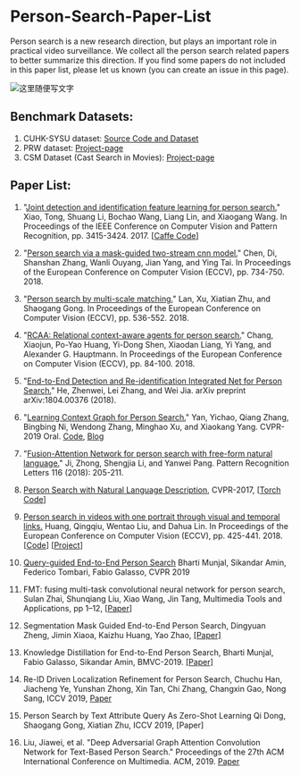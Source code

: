 # Person-Search-Paper-List
Person search is a new research direction, but plays an important role in practical video surveillance. We collect all the person search related papers to better summarize this direction. If you find some papers do not included in this paper list, please let us known (you can create an issue in this page). 

![这里随便写文字](https://github.com/wangxiao5791509/Person-Search-Paper-List/blob/master/person_search_illustration.png)

## Benchmark Datasets: 
1. CUHK-SYSU dataset: [Source Code and Dataset](https://github.com/ShuangLI59/person_search)
2.  PRW dataset: [Project-page](http://www.liangzheng.com.cn/Project/project_prw.html)
3. CSM Dataset (Cast Search in Movies): [Project-page](http://qqhuang.cn/projects/eccv18-person-search/)


## Paper List: 
1. "[Joint detection and identification feature learning for person search.](http://openaccess.thecvf.com/content_cvpr_2017/papers/Xiao_Joint_Detection_and_CVPR_2017_paper.pdf)" Xiao, Tong, Shuang Li, Bochao Wang, Liang Lin, and Xiaogang Wang.  In Proceedings of the IEEE Conference on Computer Vision and Pattern Recognition, pp. 3415-3424. 2017. [[Caffe Code](https://github.com/ShuangLI59/person_search)]

2. "[Person search via a mask-guided two-stream cnn model.](http://openaccess.thecvf.com/content_ECCV_2018/papers/Di_Chen_Person_Search_via_ECCV_2018_paper.pdf)" Chen, Di, Shanshan Zhang, Wanli Ouyang, Jian Yang, and Ying Tai.  In Proceedings of the European Conference on Computer Vision (ECCV), pp. 734-750. 2018. 

3. "[Person search by multi-scale matching.](http://openaccess.thecvf.com/content_ECCV_2018/papers/Xu_Lan_Person_Search_by_ECCV_2018_paper.pdf)" Lan, Xu, Xiatian Zhu, and Shaogang Gong.  In Proceedings of the European Conference on Computer Vision (ECCV), pp. 536-552. 2018. 

4. "[RCAA: Relational context-aware agents for person search.](http://openaccess.thecvf.com/content_ECCV_2018/papers/Xiaojun_Chang_RCAA_Relational_Context-Aware_ECCV_2018_paper.pdf)" Chang, Xiaojun, Po-Yao Huang, Yi-Dong Shen, Xiaodan Liang, Yi Yang, and Alexander G. Hauptmann.  In Proceedings of the European Conference on Computer Vision (ECCV), pp. 84-100. 2018.

5. "[End-to-End Detection and Re-identification Integrated Net for Person Search.](https://arxiv.org/pdf/1804.00376)" He, Zhenwei, Lei Zhang, and Wei Jia.  arXiv preprint arXiv:1804.00376 (2018).

6. "[Learning Context Graph for Person Search.](https://arxiv.org/abs/1904.01830)" Yan, Yichao, Qiang Zhang, Bingbing Ni, Wendong Zhang, Minghao Xu, and Xiaokang Yang.  CVPR-2019 Oral. [Code](https://github.com/sjtuzq/person_search_gcn), [Blog](https://www.cnblogs.com/wangxiaocvpr/p/11075513.html) 

7. "[Fusion-Attention Network for person search with free-form natural language.](https://ac.els-cdn.com/S0167865518308481/1-s2.0-S0167865518308481-main.pdf?_tid=a1a827a8-3a6f-40d1-a627-ef7c2b00a6e2&acdnat=1555507078_14a19843a9eceef215c8db1edfcc3745)" Ji, Zhong, Shengjia Li, and Yanwei Pang.  Pattern Recognition Letters 116 (2018): 205-211. 

8. [Person Search with Natural Language Description](https://arxiv.org/pdf/1702.05729.pdf), CVPR-2017, [[Torch Code](https://github.com/ShuangLI59/Person-Search-with-Natural-Language-Description)] 

9. [Person search in videos with one portrait through visual and temporal links.](http://openaccess.thecvf.com/content_ECCV_2018/papers/Qingqiu_Huang_Person_Search_in_ECCV_2018_paper.pdf) Huang, Qingqiu, Wentao Liu, and Dahua Lin.  In Proceedings of the European Conference on Computer Vision (ECCV), pp. 425-441. 2018. [[Code](https://github.com/hqqasw/person-search-PPCC)] [[Project](http://qqhuang.cn/projects/eccv18-person-search/)] 

10. [Query-guided End-to-End Person Search](https://arxiv.org/pdf/1905.01203.pdf) Bharti Munjal, Sikandar Amin, Federico Tombari, Fabio Galasso, CVPR 2019 

11. FMT: fusing multi-task convolutional neural network for person search, Sulan Zhai, Shunqiang Liu, Xiao Wang, Jin Tang, Multimedia Tools and Applications, pp 1–12, [[Paper](https://link.springer.com/article/10.1007/s11042-019-07939-w)] 

12. Segmentation Mask Guided End-to-End Person Search, Dingyuan Zheng, Jimin Xiaoa, Kaizhu Huang, Yao Zhao, [[Paper]](https://arxiv.org/pdf/1908.10179.pdf) 

13. Knowledge Distillation for End-to-End Person Search, Bharti Munjal, Fabio Galasso, Sikandar Amin, BMVC-2019. [[Paper]](https://arxiv.org/pdf/1909.01058.pdf) 

14. Re-ID Driven Localization Refinement for Person Search, Chuchu Han, Jiacheng Ye, Yunshan Zhong, Xin Tan, Chi Zhang, Changxin Gao, Nong Sang, ICCV 2019, [Paper](https://arxiv.org/pdf/1909.08580.pdf)

15. Person Search by Text Attribute Query As Zero-Shot Learning	Qi Dong, Shaogang Gong, Xiatian Zhu, ICCV 2019, [Paper] 

16. Liu, Jiawei, et al. "Deep Adversarial Graph Attention Convolution Network for Text-Based Person Search." Proceedings of the 27th ACM International Conference on Multimedia. ACM, 2019. [Paper](https://dl.acm.org/citation.cfm?id=3350991) 









